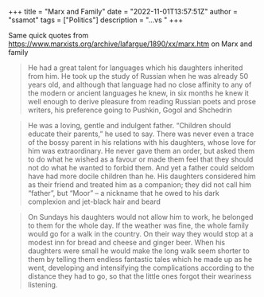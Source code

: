 +++
title = "Marx and Family"
date = "2022-11-01T13:57:51Z"
author = "ssamot"
tags = ["Politics"]
description = "...vs "
+++

Same quick quotes from https://www.marxists.org/archive/lafargue/1890/xx/marx.htm on Marx and family

> He had a great talent for languages which his daughters inherited from him. He took up the study of Russian when he was already 50 years old, and although that language had no close affinity to any of the modern or ancient languages he knew, in six months he knew it well enough to derive pleasure from reading Russian poets and prose writers, his preference going to Pushkin, Gogol and Shchedrin


> He was a loving, gentle and indulgent father. “Children should educate their parents,” he used to say. There was never even a trace of the bossy parent in his relations with his daughters, whose love for him was extraordinary. He never gave them an order, but asked them to do what he wished as a favour or made them feel that they should not do what he wanted to forbid them. And yet a father could seldom have had more docile children than he. His daughters considered him as their friend and treated him as a companion; they did not call him “father”, but “Moor” – a nickname that he owed to his dark complexion and jet-black hair and beard

> On Sundays his daughters would not allow him to work, he belonged to them for the whole day. If the weather was fine, the whole family would go for a walk in the country. On their way they would stop at a modest inn for bread and cheese and ginger beer. When his daughters were small he would make the long walk seem shorter to them by telling them endless fantastic tales which he made up as he went, developing and intensifying the complications according to the distance they had to go, so that the little ones forgot their weariness listening.
